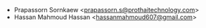 - Prapassorn Sornkaew \<<prapassorn.s@prothaitechnology.com>\>
- Hassan Mahmoud Hassan \<<hassanmahmoud607@gmail.com>\>
